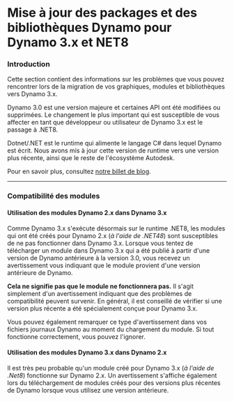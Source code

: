# Mise à jour des packages et des bibliothèques Dynamo pour Dynamo 3.x et NET8

### Introduction <a href="#introduction" id="introduction"></a>

Cette section contient des informations sur les problèmes que vous pouvez rencontrer lors de la migration de vos graphiques, modules et bibliothèques vers Dynamo 3.x.

Dynamo 3.0 est une version majeure et certaines API ont été modifiées ou supprimées. Le changement le plus important qui est susceptible de vous affecter en tant que développeur ou utilisateur de Dynamo 3.x est le passage à .NET8.

Dotnet/.NET est le runtime qui alimente le langage C# dans lequel Dynamo est écrit. Nous avons mis à jour cette version de runtime vers une version plus récente, ainsi que le reste de l'écosystème Autodesk.

Pour en savoir plus, consultez [notre billet de blog](https://dynamobim.org/dynamo-on-net-8/).
***

### Compatibilité des modules <a href="#package-compatibility" id="package-compatibility"></a>

#### Utilisation des modules Dynamo 2.x dans Dynamo 3.x 
Comme Dynamo 3.x s'exécute désormais sur le runtime .NET8, les modules qui ont été créés pour Dynamo 2.x (*à l'aide de .NET48*) sont susceptibles de ne pas fonctionner dans Dynamo 3.x. Lorsque vous tentez de télécharger un module dans Dynamo 3.x qui a été publié à partir d'une version de Dynamo antérieure à la version 3.0, vous recevez un avertissement vous indiquant que le module provient d'une version antérieure de Dynamo. 

**Cela ne signifie pas que le module ne fonctionnera pas.** Il s'agit simplement d'un avertissement indiquant que des problèmes de compatibilité peuvent survenir. En général, il est conseillé de vérifier si une version plus récente a été spécialement conçue pour Dynamo 3.x.

Vous pouvez également remarquer ce type d'avertissement dans vos fichiers journaux Dynamo au moment du chargement du module. Si tout fonctionne correctement, vous pouvez l'ignorer.

#### Utilisation des modules Dynamo 3.x dans Dynamo 2.x 

Il est très peu probable qu'un module créé pour Dynamo 3.x (*à l'aide de .Net8*) fonctionne sur Dynamo 2.x. Un avertissement s'affiche également lors du téléchargement de modules créés pour des versions plus récentes de Dynamo lorsque vous utilisez une version antérieure.


